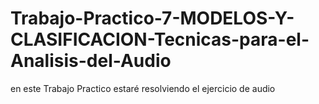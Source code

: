 # Trabajo-Practico-7-MODELOS-Y-CLASIFICACION-Tecnicas-para-el-Analisis-del-Audio
en este Trabajo Practico estaré resolviendo el ejercicio de audio 
